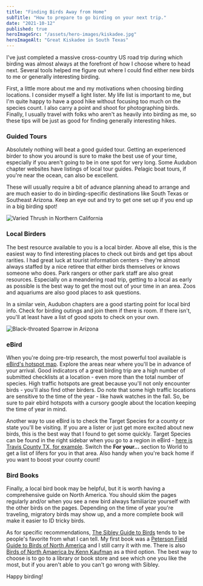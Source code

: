 ```yaml
---
title: "Finding Birds Away from Home"
subTitle: "How to prepare to go birding on your next trip."
date: "2021-10-12"
published: true
heroImageSrc: "/assets/hero-images/kiskadee.jpg"
heroImageAlt: "Great Kiskadee in South Texas"
---
```


I've just completed a massive cross-country US road trip during which birding was almost always at the forefront of how I choose where to head next. Several tools helped me figure out where I could find either new birds to me or generally interesting birding. 

First, a little more about me and my motivations when choosing birding locations. I consider myself a light lister. My life list is important to me, but I'm quite happy to have a good hike without focusing too much on the species count. I also carry a point and shoot for photographing birds. Finally, I usually travel with folks who aren't as heavily into birding as me, so these tips will be just as good for finding generally interesting hikes.

### Guided Tours
Absolutely nothing will beat a good guided tour. Getting an experienced birder to show you around is sure to make the best use of your time, especially if you aren't going to be in one spot for very long. Some Audubon chapter websites have listings of local tour guides. Pelagic boat tours, if you're near the ocean, can also be excellent.

These will usually require a bit of advance planning ahead to arrange and are much easier to do in birding-specific destinations like South Texas or Southeast Arizona. Keep an eye out and try to get one set up if you end up in a big birding spot!

![Varied Thrush in Northern California](/assets/finding-birds-away-from-home/varied-thrush.jpg "Varied Thrush are a PNW specialty bird. | Image by searchingforbirds.com")

### Local Birders
The best resource available to you is a local birder. Above all else, this is the easiest way to find interesting places to check out birds and get tips about rarities. I had great luck at tourist information centers - they're almost always staffed by a nice retiree that either birds themselves or knows someone who does. Park rangers or other park staff are also great resources. Especially on a meandering road trip, getting to a local as early as possible is the best way to get the most out of your time in an area. Zoos and aquariums are also good places to ask questions.

In a similar vein, Audubon chapters are a good starting point for local bird info. Check for birding outings and join them if there is room. If there isn't, you'll at least have a list of good spots to check on your own.

![Black-throated Sparrow in Arizona](/assets/finding-birds-away-from-home/black-throated-sparrow.jpg "Black-throated Sparrows can be found in the Southwestern US. | Image by searchingforbirds.com")

### eBird
When you're doing pre-trip research, the most powerful tool available is [eBird's hotspot map](ebird.org/hotspots). Explore the areas near where you'll be in advance of your arrival. Good indicators of a great birding trip are a high number of submitted checklists at a location - even more than the total number of species. High traffic hotspots are great because you'll not only encounter birds - you'll also find other birders. Do note that some high traffic locations are sensitive to the time of the year - like hawk watches in the fall. So, be sure to pair ebird hotspots with a cursory google about the location keeping the time of year in mind.

Another way to use eBird is to check the Target Species for a county or state you'll be visiting. If you are a lister or just get more excited about new birds, this is the best way that I found to get some quickly. Target Species can be found in the right sidebar when you go to a region in eBird - [here is Travis County TX, for example](https://ebird.org/targets?r1=US-TX-453&bmo=1&emo=12). Switch the **For your...** section to World to get a list of lifers for you in that area. Also handy when you're back home if you want to boost your county count!

### Bird Books
Finally, a local bird book may be helpful, but it is worth having a comprehensive guide on North America. You should skim the pages regularly and/or when you see a new bird always familiarize yourself with the other birds on the pages. Depending on the time of year you're traveling, migratory birds may show up, and a more complete book will make it easier to ID tricky birds.

As for specific recommendations, [The Sibley Guide to Birds](https://www.amazon.com/Sibley-Guide-Birds-2nd/dp/030795790X) tends to be people's favorite from what I can tell. My first book was a [Peterson Field Guide to Birds of North America](https://www.amazon.com/Peterson-Field-America-Second-Guides/dp/132877144X/ref=sr_1_1?keywords=peterson+guide+to+birds&qid=1638558803&s=books&sr=1-1) and I still carry it with me. There is also [Birds of North Amaerica by Kenn Kaufman](https://www.amazon.com/Birds-America-Kaufman-Guides-Flexicover/dp/0618132198/ref=sr_1_1?crid=2QTLPPCBRB2E5&keywords=kaufman+field+guide+to+birds+of+north+america&qid=1638558862&s=books&sprefix=knaufman%2Cstripbooks%2C208&sr=1-1) as a third option. The best way to choose is to go to a library or book store and see which one you like the most, but if you aren't able to you can't go wrong with Sibley.

Happy birding!








